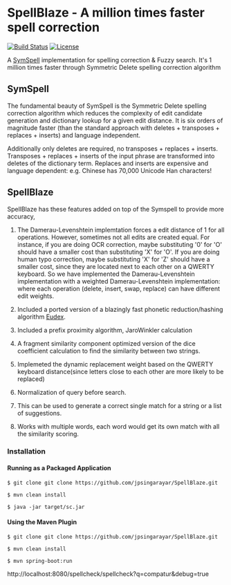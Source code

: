 # SpellBlaze  - A million times faster spell correction
[![Build Status](https://api.travis-ci.org/jpsingarayar/SpellBlaze.svg?branch=master)](https://travis-ci.org/jpsingarayar/SpellBlaze)
[![License](https://img.shields.io/badge/License-Apache%202.0-blue.svg)](https://opensource.org/licenses/Apache-2.0)

A [SymSpell](https://github.com/wolfgarbe/symspell) implementation for spelling correction & Fuzzy search. It's 1 million times faster through Symmetric Delete spelling correction algorithm

## SymSpell

The fundamental beauty of SymSpell is the Symmetric Delete spelling correction algorithm which reduces the complexity of edit candidate generation and dictionary lookup for a given edit distance. It is six orders of magnitude faster (than the standard approach with deletes + transposes + replaces + inserts) and language independent.

Additionally only deletes are required, no transposes + replaces + inserts. Transposes + replaces + inserts of the input phrase are transformed into deletes of the dictionary term. Replaces and inserts are expensive and language dependent: e.g. Chinese has 70,000 Unicode Han characters!

## SpellBlaze

SpellBlaze has these features added on top of the Symspell to provide more accuracy,

1. The Damerau-Levenshtein implemtation forces a edit distance of 1 for all operations. However, sometimes not all edits are created equal. For instance, if you are doing OCR correction, maybe substituting '0' for 'O' should have a smaller cost than substituting 'X' for 'O'. If you are doing human typo correction, maybe substituting 'X' for 'Z' should have a smaller cost, since they are located next to each other on a QWERTY keyboard. So we have implemented the Damerau-Levenshtein implementation with a weighted Damerau-Levenshtein implementation: where each operation (delete, insert, swap, replace) can have different edit weights.

2. Included a ported version of a blazingly fast phonetic reduction/hashing algorithm [Eudex](https://github.com/ticki/eudex).

3. Included a prefix proximity algorithm, JaroWinkler calculation

4. A fragment similarity component optimized version of the dice coefficient calculation to find the similarity between two strings.

5. Implemeted the dynamic replacement weight based on the QWERTY keyboard distance(since letters close to each other are more likely to be replaced)

6. Normalization of query before search.

7. This can be used to generate a correct single match for a string or a list of suggestions.

8. Works with multiple words, each word would get its own match with all the similarity scoring.

### Installation

#### Running as a Packaged Application

```
$ git clone git clone https://github.com/jpsingarayar/SpellBlaze.git

$ mvn clean install

$ java -jar target/sc.jar
```

#### Using the Maven Plugin

```
$ git clone git clone https://github.com/jpsingarayar/SpellBlaze.git

$ mvn clean install

$ mvn spring-boot:run
```

http://localhost:8080/spellcheck/spellcheck?q=compatur&debug=true



